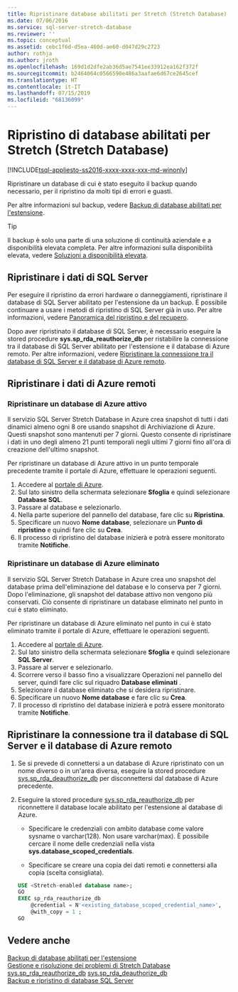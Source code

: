 ```yaml
---
title: Ripristinare database abilitati per Stretch (Stretch Database) | Microsoft Docs
ms.date: 07/06/2016
ms.service: sql-server-stretch-database
ms.reviewer: ''
ms.topic: conceptual
ms.assetid: cebc1f6d-d5ea-460d-ae60-d047d29c2723
author: rothja
ms.author: jroth
ms.openlocfilehash: 169d1d2dfe2ab36d5ae7541ee33912ea162f372f
ms.sourcegitcommit: b2464064c0566590e486a3aafae6d67ce2645cef
ms.translationtype: HT
ms.contentlocale: it-IT
ms.lasthandoff: 07/15/2019
ms.locfileid: "68136099"
---
```

# <a name="restore-stretch-enabled-databases-stretch-database"></a>Ripristino di database abilitati per Stretch (Stretch Database)
[!INCLUDE[tsql-appliesto-ss2016-xxxx-xxxx-xxx-md-winonly](../../includes/tsql-appliesto-ss2016-xxxx-xxxx-xxx-md-winonly.md)]


  Ripristinare un database di cui è stato eseguito il backup quando necessario, per il ripristino da molti tipi di errori e guasti.
  
  Per altre informazioni sul backup, vedere [Backup di database abilitati per l'estensione](../../sql-server/stretch-database/backup-stretch-enabled-databases-stretch-database.md).

> [!TIP]
> Il backup è solo una parte di una soluzione di continuità aziendale e a disponibilità elevata completa. Per altre informazioni sulla disponibilità elevata, vedere [Soluzioni a disponibilità elevata](../../database-engine/sql-server-business-continuity-dr.md).

## <a name="restore-your-sql-server-data"></a>Ripristinare i dati di SQL Server
Per eseguire il ripristino da errori hardware o danneggiamenti, ripristinare il database di SQL Server abilitato per l'estensione da un backup. È possibile continuare a usare i metodi di ripristino di SQL Server già in uso. Per altre informazioni, vedere [Panoramica del ripristino e del recupero](../../relational-databases/backup-restore/restore-and-recovery-overview-sql-server.md).

Dopo aver ripristinato il database di SQL Server, è necessario eseguire la stored procedure **sys.sp_rda_reauthorize_db** per ristabilire la connessione tra il database di SQL Server abilitato per l'estensione e il database di Azure remoto. Per altre informazioni, vedere [Ripristinare la connessione tra il database di SQL Server e il database di Azure remoto](#reconnect).

## <a name="restore-your-remote-azure-data"></a>Ripristinare i dati di Azure remoti

### <a name="recover-a-live-azure-database"></a>Ripristinare un database di Azure attivo
Il servizio SQL Server Stretch Database in Azure crea snapshot di tutti i dati dinamici almeno ogni 8 ore usando snapshot di Archiviazione di Azure. Questi snapshot sono mantenuti per 7 giorni. Questo consente di ripristinare i dati in uno degli almeno 21 punti temporali negli ultimi 7 giorni fino all'ora di creazione dell'ultimo snapshot.

Per ripristinare un database di Azure attivo in un punto temporale precedente tramite il portale di Azure, effettuare le operazioni seguenti.

1. Accedere al [portale di Azure][].
2. Sul lato sinistro della schermata selezionare **Sfoglia** e quindi selezionare **Database SQL**.
3. Passare al database e selezionarlo.
4. Nella parte superiore del pannello del database, fare clic su **Ripristina**.
5. Specificare un nuovo **Nome database**, selezionare un **Punto di ripristino** e quindi fare clic su **Crea**.
6. Il processo di ripristino del database inizierà e potrà essere monitorato tramite **Notifiche**.

### <a name="recover-a-deleted-azure-database"></a>Ripristinare un database di Azure eliminato
Il servizio SQL Server Stretch Database in Azure crea uno snapshot del database prima dell'eliminazione del database e lo conserva per 7 giorni. Dopo l'eliminazione, gli snapshot del database attivo non vengono più conservati. Ciò consente di ripristinare un database eliminato nel punto in cui è stato eliminato.

Per ripristinare un database di Azure eliminato nel punto in cui è stato eliminato tramite il portale di Azure, effettuare le operazioni seguenti.

1. Accedere al [portale di Azure][].
2. Sul lato sinistro della schermata selezionare **Sfoglia** e quindi selezionare **SQL Server**.
3. Passare al server e selezionarlo.
4. Scorrere verso il basso fino a visualizzare Operazioni nel pannello del server, quindi fare clic sul riquadro **Database eliminati** .
5. Selezionare il database eliminato che si desidera ripristinare.
5. Specificare un nuovo **Nome database** e fare clic su **Crea**.
6. Il processo di ripristino del database inizierà e potrà essere monitorato tramite **Notifiche**.

## <a name="reconnect"></a>Ripristinare la connessione tra il database di SQL Server e il database di Azure remoto

1.  Se si prevede di connettersi a un database di Azure ripristinato con un nome diverso o in un'area diversa, eseguire la stored procedure [sys.sp_rda_deauthorize_db](../../relational-databases/system-stored-procedures/sys-sp-rda-deauthorize-db-transact-sql.md) per disconnettersi dal database di Azure precedente.  
  
2.  Eseguire la stored procedure [sys.sp_rda_reauthorize_db](../../relational-databases/system-stored-procedures/sys-sp-rda-reauthorize-db-transact-sql.md) per riconnettere il database locale abilitato per l'estensione al database di Azure.  
  
    -   Specificare le credenziali con ambito database come valore sysname o varchar(128). Non usare varchar(max). È possibile cercare il nome delle credenziali nella vista **sys.database_scoped_credentials**.  
  
    -   Specificare se creare una copia dei dati remoti e connettersi alla copia (scelta consigliata).  
  
    ```sql  
    USE <Stretch-enabled database name>;
    GO
    EXEC sp_rda_reauthorize_db
        @credential = N'<existing_database_scoped_credential_name>',
        @with_copy = 1 ;  
    GO  
    ```  
    
  ## <a name="see-also"></a>Vedere anche  
 [Backup di database abilitati per l'estensione](../../sql-server/stretch-database/backup-stretch-enabled-databases-stretch-database.md)  
 [Gestione e risoluzione dei problemi di Stretch Database](../../sql-server/stretch-database/manage-and-troubleshoot-stretch-database.md)   
 [sys.sp_rda_reauthorize_db](../../relational-databases/system-stored-procedures/sys-sp-rda-reauthorize-db-transact-sql.md) 
 [sys.sp_rda_deauthorize_db](../../relational-databases/system-stored-procedures/sys-sp-rda-deauthorize-db-transact-sql.md)  
 [Backup e ripristino di database SQL Server](../../relational-databases/backup-restore/back-up-and-restore-of-sql-server-databases.md)  
 
 [portale di Azure]: https://portal.azure.com/
 
